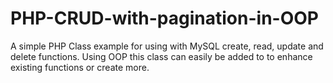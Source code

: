 # PHP-CRUD-with-pagination-in-OOP
A simple PHP Class example for using with MySQL create, read, update and delete functions. Using OOP this class can easily be added to to enhance existing functions or create more.
